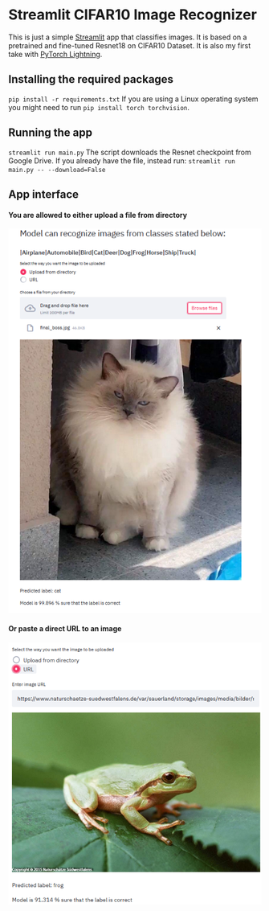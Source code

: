 # Streamlit CIFAR10 Image Recognizer
 This is just a simple [Streamlit](https://www.streamlit.io/) app that classifies images. It is based on a pretrained and fine-tuned Resnet18 on CIFAR10 Dataset. It is also my first take with [PyTorch Lightning](https://www.pytorchlightning.ai/).
## Installing the required packages
`pip install -r requirements.txt`
If you are using a Linux operating system you might need to run `pip install torch torchvision`.

## Running the app
`streamlit run main.py`
The script downloads the Resnet checkpoint from Google Drive. If you already have the file, instead run:
`streamlit run main.py -- --download=False`

## App interface
#### You are allowed to either upload a file from directory
![ ](finalBoss.png)
#### Or paste a direct URL to an image
![ ](frog.png)